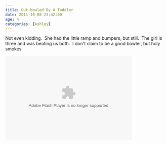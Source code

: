 ```yaml
---
title: Out-bowled By A Toddler
date: 2011-10-08 23:42:00
age: 4
categories: [Ashley]
---
```

<p>Not even kidding.  She had the little ramp and bumpers, but still.  The girl is three and was beating us both.  I don't claim to be a good bowler, but holy smokes.</p>  <p><embed type="application/x-shockwave-flash" src="https://picasaweb.google.com/s/c/bin/slideshow.swf" width="400" height="267" flashvars="host=picasaweb.google.com&amp;hl=en_US&amp;feat=flashalbum&amp;RGB=0x000000&amp;feed=https%3A%2F%2Fpicasaweb.google.com%2Fdata%2Ffeed%2Fapi%2Fuser%2Fwyseguys%2Falbumid%2F5661363688340234417%3Falt%3Drss%26kind%3Dphoto%26authkey%3DGv1sRgCO-Nhde5l_mLnQE%26hl%3Den_US" pluginspage="http://www.macromedia.com/go/getflashplayer" /></p>

